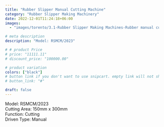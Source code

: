 ```yaml
---
title: "Rubber Slipper Manual Cutting Machine"
category: "Rubber Slipper Making Machinery"
date: 2022-12-01T11:24:18+06:00
images:
  - "images/torento/3.1-Rubber Slipper Making Machines-Rubber manual cutting machine.png"

# meta description
description: "Model: RSMCM/2023"

# # product Price
# price: "11111.11"
# discount_price: "100000.00"

# product variation
colors: ["black"]
# button link if you don't want to use snipcart. empty link will not show button
# button_link: "#"

draft: false
---
```


Model: RSMCM/2023 <br>
Cutting Area: 150mm x 300mm <br>
Function: Cutting <br>
Driven Type: Manual <br>
